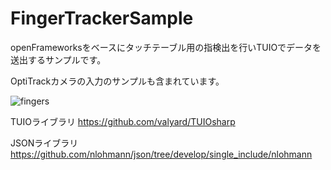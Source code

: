 # FingerTrackerSample

openFrameworksをベースにタッチテーブル用の指検出を行いTUIOでデータを送出するサンプルです。

OptiTrackカメラの入力のサンプルも含まれています。

![fingers](https://user-images.githubusercontent.com/529150/81824765-ce67b400-9570-11ea-9b9f-5f1b6cf9483d.gif)

TUIOライブラリ
https://github.com/valyard/TUIOsharp

JSONライブラリ
https://github.com/nlohmann/json/tree/develop/single_include/nlohmann
